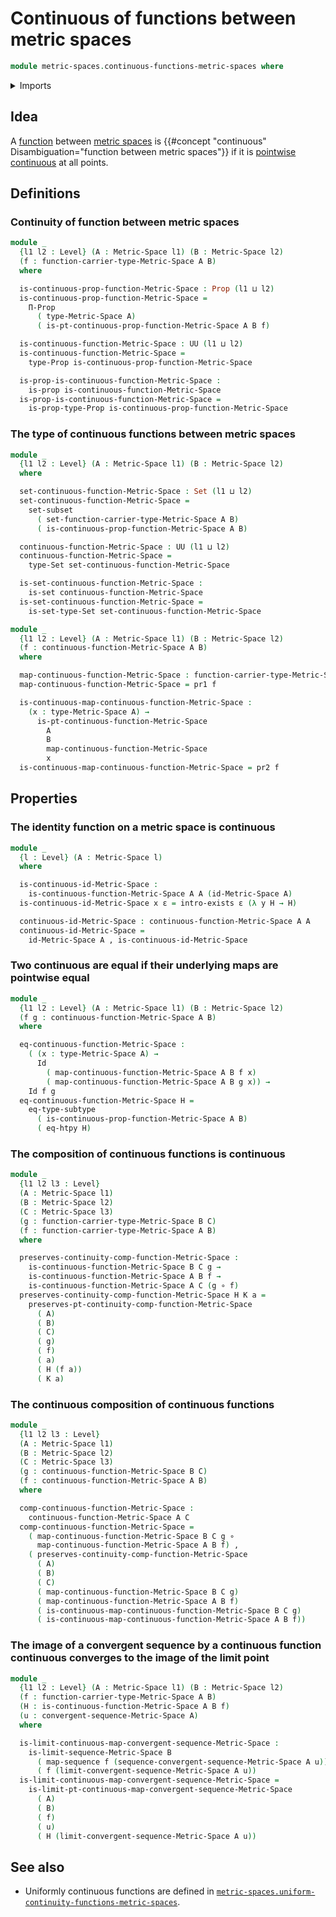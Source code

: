 # Continuous of functions between metric spaces

```agda
module metric-spaces.continuous-functions-metric-spaces where
```

<details><summary>Imports</summary>

```agda
open import foundation.dependent-pair-types
open import foundation.existential-quantification
open import foundation.function-extensionality
open import foundation.function-types
open import foundation.identity-types
open import foundation.propositional-truncations
open import foundation.propositions
open import foundation.sequences
open import foundation.sets
open import foundation.subtypes
open import foundation.universe-levels

open import metric-spaces.convergent-sequences-metric-spaces
open import metric-spaces.functions-metric-spaces
open import metric-spaces.limit-sequences-metric-spaces
open import metric-spaces.metric-spaces
open import metric-spaces.pointwise-continuous-functions-metric-spaces
```

</details>

## Idea

A [function](metric-spaces.functions-metric-spaces.md) between
[metric spaces](metric-spaces.metric-spaces.md) is
{{#concept "continuous" Disambiguation="function between metric spaces"}} if it
is
[pointwise continuous](metric-spaces.pointwise-continuous-functions-metric-spaces.md)
at all points.

## Definitions

### Continuity of function between metric spaces

```agda
module _
  {l1 l2 : Level} (A : Metric-Space l1) (B : Metric-Space l2)
  (f : function-carrier-type-Metric-Space A B)
  where

  is-continuous-prop-function-Metric-Space : Prop (l1 ⊔ l2)
  is-continuous-prop-function-Metric-Space =
    Π-Prop
      ( type-Metric-Space A)
      ( is-pt-continuous-prop-function-Metric-Space A B f)

  is-continuous-function-Metric-Space : UU (l1 ⊔ l2)
  is-continuous-function-Metric-Space =
    type-Prop is-continuous-prop-function-Metric-Space

  is-prop-is-continuous-function-Metric-Space :
    is-prop is-continuous-function-Metric-Space
  is-prop-is-continuous-function-Metric-Space =
    is-prop-type-Prop is-continuous-prop-function-Metric-Space
```

### The type of continuous functions between metric spaces

```agda
module _
  {l1 l2 : Level} (A : Metric-Space l1) (B : Metric-Space l2)
  where

  set-continuous-function-Metric-Space : Set (l1 ⊔ l2)
  set-continuous-function-Metric-Space =
    set-subset
      ( set-function-carrier-type-Metric-Space A B)
      ( is-continuous-prop-function-Metric-Space A B)

  continuous-function-Metric-Space : UU (l1 ⊔ l2)
  continuous-function-Metric-Space =
    type-Set set-continuous-function-Metric-Space

  is-set-continuous-function-Metric-Space :
    is-set continuous-function-Metric-Space
  is-set-continuous-function-Metric-Space =
    is-set-type-Set set-continuous-function-Metric-Space
```

```agda
module _
  {l1 l2 : Level} (A : Metric-Space l1) (B : Metric-Space l2)
  (f : continuous-function-Metric-Space A B)
  where

  map-continuous-function-Metric-Space : function-carrier-type-Metric-Space A B
  map-continuous-function-Metric-Space = pr1 f

  is-continuous-map-continuous-function-Metric-Space :
    (x : type-Metric-Space A) →
      is-pt-continuous-function-Metric-Space
        A
        B
        map-continuous-function-Metric-Space
        x
  is-continuous-map-continuous-function-Metric-Space = pr2 f
```

## Properties

### The identity function on a metric space is continuous

```agda
module _
  {l : Level} (A : Metric-Space l)
  where

  is-continuous-id-Metric-Space :
    is-continuous-function-Metric-Space A A (id-Metric-Space A)
  is-continuous-id-Metric-Space x ε = intro-exists ε (λ y H → H)

  continuous-id-Metric-Space : continuous-function-Metric-Space A A
  continuous-id-Metric-Space =
    id-Metric-Space A , is-continuous-id-Metric-Space
```

### Two continuous are equal if their underlying maps are pointwise equal

```agda
module _
  {l1 l2 : Level} (A : Metric-Space l1) (B : Metric-Space l2)
  (f g : continuous-function-Metric-Space A B)
  where

  eq-continuous-function-Metric-Space :
    ( (x : type-Metric-Space A) →
      Id
        ( map-continuous-function-Metric-Space A B f x)
        ( map-continuous-function-Metric-Space A B g x)) →
    Id f g
  eq-continuous-function-Metric-Space H =
    eq-type-subtype
      ( is-continuous-prop-function-Metric-Space A B)
      ( eq-htpy H)
```

### The composition of continuous functions is continuous

```agda
module _
  {l1 l2 l3 : Level}
  (A : Metric-Space l1)
  (B : Metric-Space l2)
  (C : Metric-Space l3)
  (g : function-carrier-type-Metric-Space B C)
  (f : function-carrier-type-Metric-Space A B)
  where

  preserves-continuity-comp-function-Metric-Space :
    is-continuous-function-Metric-Space B C g →
    is-continuous-function-Metric-Space A B f →
    is-continuous-function-Metric-Space A C (g ∘ f)
  preserves-continuity-comp-function-Metric-Space H K a =
    preserves-pt-continuity-comp-function-Metric-Space
      ( A)
      ( B)
      ( C)
      ( g)
      ( f)
      ( a)
      ( H (f a))
      ( K a)
```

### The continuous composition of continuous functions

```agda
module _
  {l1 l2 l3 : Level}
  (A : Metric-Space l1)
  (B : Metric-Space l2)
  (C : Metric-Space l3)
  (g : continuous-function-Metric-Space B C)
  (f : continuous-function-Metric-Space A B)
  where

  comp-continuous-function-Metric-Space :
    continuous-function-Metric-Space A C
  comp-continuous-function-Metric-Space =
    ( map-continuous-function-Metric-Space B C g ∘
      map-continuous-function-Metric-Space A B f) ,
    ( preserves-continuity-comp-function-Metric-Space
      ( A)
      ( B)
      ( C)
      ( map-continuous-function-Metric-Space B C g)
      ( map-continuous-function-Metric-Space A B f)
      ( is-continuous-map-continuous-function-Metric-Space B C g)
      ( is-continuous-map-continuous-function-Metric-Space A B f))
```

### The image of a convergent sequence by a continuous function continuous converges to the image of the limit point

```agda
module _
  {l1 l2 : Level} (A : Metric-Space l1) (B : Metric-Space l2)
  (f : function-carrier-type-Metric-Space A B)
  (H : is-continuous-function-Metric-Space A B f)
  (u : convergent-sequence-Metric-Space A)
  where

  is-limit-continuous-map-convergent-sequence-Metric-Space :
    is-limit-sequence-Metric-Space B
      ( map-sequence f (sequence-convergent-sequence-Metric-Space A u))
      ( f (limit-convergent-sequence-Metric-Space A u))
  is-limit-continuous-map-convergent-sequence-Metric-Space =
    is-limit-pt-continuous-map-convergent-sequence-Metric-Space
      ( A)
      ( B)
      ( f)
      ( u)
      ( H (limit-convergent-sequence-Metric-Space A u))
```

## See also

- Uniformly continuous functions are defined in
  [`metric-spaces.uniform-continuity-functions-metric-spaces`](metric-spaces.uniform-continuity-functions-metric-spaces.md).
